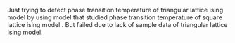 Just trying to detect phase transition temperature of triangular lattice ising model by using model that studied phase transition temperature of square lattice ising model . But failed due to lack of sample data of triangular lattice Ising model.
